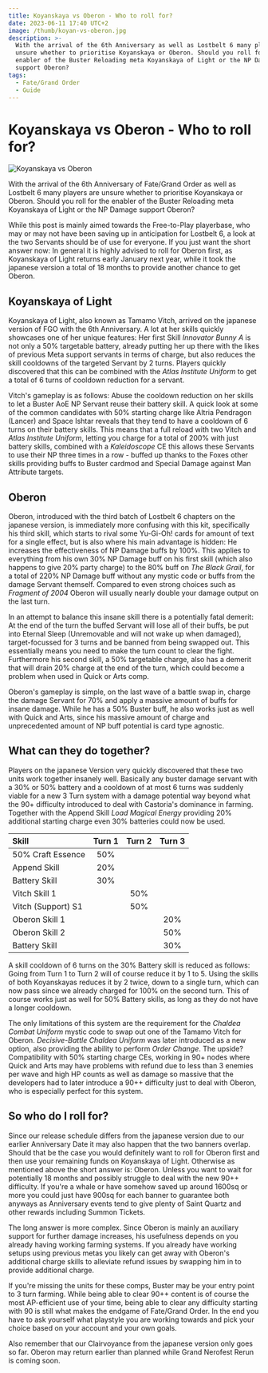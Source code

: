 ```yaml
---
title: Koyanskaya vs Oberon - Who to roll for?
date: 2023-06-11 17:40 UTC+2
image: /thumb/koyan-vs-oberon.jpg
description: >-
  With the arrival of the 6th Anniversary as well as Lostbelt 6 many players are
  unsure whether to prioritise Koyanskaya or Oberon. Should you roll for the
  enabler of the Buster Reloading meta Koyanskaya of Light or the NP Damage
  support Oberon?
tags:
  - Fate/Grand Order
  - Guide
---
```


# Koyanskaya vs Oberon - Who to roll for?

![Koyanskaya vs Oberon](/thumb/koyan-vs-oberon.jpg)

With the arrival of the 6th Anniversary of Fate/Grand Order as well as Lostbelt 6 many players are unsure whether to prioritise Koyanskaya or Oberon. Should you roll for the enabler of the Buster Reloading meta Koyanskaya of Light or the NP Damage support Oberon?

While this post is mainly aimed towards the Free-to-Play playerbase, who may or may not have been saving up in anticipation for Lostbelt 6, a look at the two Servants should be of use for everyone. If you just want the short answer now: In general it is highly advised to roll for Oberon first, as Koyanskaya of Light returns early January next year, while it took the japanese version a total of 18 months to provide another chance to get Oberon.

## Koyanskaya of Light

Koyanskaya of Light, also known as Tamamo Vitch, arrived on the japanese version of FGO with the 6th Anniversary. A lot at her skills quickly showcases one of her unique features: Her first Skill _Innovator Bunny A_ is not only a 50% targetable battery, already putting her up there with the likes of previous Meta support servants in terms of charge, but also reduces the skill cooldowns of the targeted Servant by 2 turns. Players quickly discovered that this can be combined with the _Atlas Institute Uniform_ to get a total of 6 turns of cooldown reduction for a servant.

Vitch's gameplay is as follows: Abuse the cooldown reduction on her skills to let a Buster AoE NP Servant reuse their battery skill. A quick look at some of the common candidates with 50% starting charge like Altria Pendragon (Lancer) and Space Ishtar reveals that they tend to have a cooldown of 6 turns on their battery skills. This means that a full reload with two Vitch and _Atlas Institute Uniform_, letting you charge for a total of 200% with just battery skills, combined with a _Kaleidoscope_ CE this allows these Servants to use their NP three times in a row - buffed up thanks to the Foxes other skills providing buffs to Buster cardmod and Special Damage against Man Attribute targets.

## Oberon

Oberon, introduced with the third batch of Lostbelt 6 chapters on the japanese version, is immediately more confusing with this kit, specifically his third skill, which starts to rival some Yu-Gi-Oh! cards for amount of text for a single effect, but is also where his main advantage is hidden: He increases the effectiveness of NP Damage buffs by 100%. This applies to everything from his own 30% NP Damage buff on his first skill (which also happens to give 20% party charge) to the 80% buff on _The Black Grail_, for a total of 220% NP Damage buff without any mystic code or buffs from the damage Servant themself. Compared to even strong choices such as _Fragment of 2004_ Oberon will usually nearly double your damage output on the last turn.

In an attempt to balance this insane skill there is a potentially fatal demerit: At the end of the turn the buffed Servant will lose all of their buffs, be put into Eternal Sleep (Unremovable and will not wake up when damaged), target-focussed for 3 turns and be banned from being swapped out. This essentially means you need to make the turn count to clear the fight. Furthermore his second skill, a 50% targetable charge, also has a demerit that will drain 20% charge at the end of the turn, which could become a problem when used in Quick or Arts comp.

Oberon's gameplay is simple, on the last wave of a battle swap in, charge the damage Servant for 70% and apply a massive amount of buffs for insane damage. While he has a 50% Buster buff, he also works just as well with Quick and Arts, since his massive amount of charge and unprecedented amount of NP buff potential is card type agnostic.

## What can they do together?

Players on the japanese Version very quickly discovered that these two units work together insanely well. Basically any buster damage servant with a 30% or 50% battery and a cooldown of at most 6 turns was suddenly viable for a new 3 Turn system with a damage potential way beyond what the 90+ difficulty introduced to deal with Castoria's dominance in farming. Together with the Append Skill _Load Magical Energy_ providing 20% additional starting charge even 30% batteries could now be used.

| Skill              | Turn 1 | Turn 2 | Turn 3 |
| :----------------- | :----: | :----: | :----: |
| 50% Craft Essence  |  50%   |        |        |
| Append Skill       |  20%   |        |        |
| Battery Skill      |  30%   |        |        |
| Vitch Skill 1      |        |  50%   |        |
| Vitch (Support) S1 |        |  50%   |        |
| Oberon Skill 1     |        |        |  20%   |
| Oberon Skill 2     |        |        |  50%   |
| Battery Skill      |        |        |  30%   |

A skill cooldown of 6 turns on the 30% Battery skill is reduced as follows: Going from Turn 1 to Turn 2 will of course reduce it by 1 to 5. Using the skills of both Koyanskayas reduces it by 2 twice, down to a single turn, which can now pass since we already charged for 100% on the second turn. This of course works just as well for 50% Battery skills, as long as they do not have a longer cooldown.

The only limitations of this system are the requirement for the _Chaldea Combat Uniform_ mystic code to swap out one of the Tamamo Vitch for Oberon. _Decisive-Battle Chaldea Uniform_ was later introduced as a new option, also providing the ability to perform _Order Change_. The upside? Compatibility with 50% starting charge CEs, working in 90+ nodes where Quick and Arts may have problems with refund due to less than 3 enemies per wave and high HP counts as well as damage so massive that the developers had to later introduce a 90++ difficulty just to deal with Oberon, who is especially perfect for this system.

## So who do I roll for?

Since our release schedule differs from the japanese version due to our earlier Anniversary Date it may also happen that the two banners overlap. Should that be the case you would definitely want to roll for Oberon first and then use your remaining funds on Koyanskaya of Light. Otherwise as mentioned above the short answer is: Oberon. Unless you want to wait for potentially 18 months and possibly struggle to deal with the new 90++ difficulty. If you're a whale or have somehow saved up around 1600sq or more you could just have 900sq for each banner to guarantee both anyways as Anniversary events tend to give plenty of Saint Quartz and other rewards including Summon Tickets.

The long answer is more complex. Since Oberon is mainly an auxiliary support for further damage increases, his usefulness depends on you already having working farming systems. If you already have working setups using previous metas you likely can get away with Oberon's additional charge skills to alleviate refund issues by swapping him in to provide additional charge.

If you're missing the units for these comps, Buster may be your entry point to 3 turn farming. While being able to clear 90++ content is of course the most AP-efficient use of your time, being able to clear any difficulty starting with 90 is still what makes the endgame of Fate/Grand Order. In the end you have to ask yourself what playstyle you are working towards and pick your choice based on your account and your own goals.

Also remember that our Clairvoyance from the japanese version only goes so far. Oberon may return earlier than planned while Grand Nerofest Rerun is coming soon.
